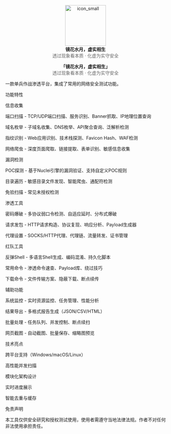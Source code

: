 

<p align="center">
  <img width="128" height="128" alt="icon_small" src="https://github.com/user-attachments/assets/be614111-8a7d-427c-8ff9-461d02a61342" /><br>
  <strong>镜花水月，虚实相生</strong><br>
  <span style="font-size:14px; color:#666;">透过现象看本质 · 化虚为实守安全</span>
</p>



<div style="text-align:center;">
  <strong>「镜花水月，虚实相生」</strong><br>
  <span style="font-size:14px; color:#666;">透过现象看本质 · 化虚为实守安全</span>
</div>


一款单兵作战渗透平台，集成了常用的网络安全测试功能。

功能特性

信息收集

端口扫描 - TCP/UDP端口扫描、服务识别、Banner抓取、IP地理位置查询

域名枚举 - 子域名收集、DNS枚举、API聚合查询、泛解析检测

指纹识别 - Web应用识别、技术栈探测、Favicon Hash、WAF检测

网络爬虫 - 深度页面爬取、链接提取、表单识别、敏感信息收集


漏洞检测

POC探测 - 基于Nuclei引擎的漏洞验证、支持自定义POC规则

目录遍历 - 敏感目录文件发现、智能爬虫、通配符检测

免验扫描 - 常见未授权检测

渗透工具

密码爆破 - 多协议弱口令检测、自适应延时、分布式爆破

请求发包 - HTTP请求构造、协议复现、响应分析、Payload生成器

代理设置 - SOCKS/HTTP代理、代理链、流量转发、证书管理

红队工具

反弹Shell - 多语言Shell生成、编码混淆、持久化脚本

常用命令 - 渗透命令速查、Payload库、绕过技巧

下载命令 - 文件传输方案、隐蔽下载、断点续传

辅助功能

系统监控 - 实时资源监控、任务管理、性能分析

结果导出 - 多格式报告生成（JSON/CSV/HTML）

批量处理 - 任务队列、并发控制、断点续扫

网页截图 - 自动截图、批量保存、缩略图预览

技术亮点

跨平台支持（Windows/macOS/Linux）

高性能并发扫描

模块化架构设计

实时进度展示

智能去重与缓存

免责声明

本工具仅供安全研究和授权测试使用，使用者需遵守当地法律法规。作者不对任何非法使用承担责任。
